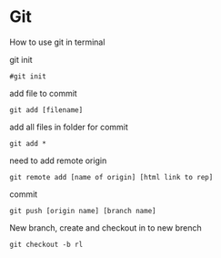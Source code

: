# Git
How to use git in terminal

git init
```shell
#git init
```

add file to commit
```shell
git add [filename] 
```


add all files in folder for commit
```shell
git add *
```


need to add remote origin
```shell
git remote add [name of origin] [html link to rep]
```
commit
```shell
git push [origin name] [branch name]
```

New branch, create and checkout in to new brench
```shell
git checkout -b rl
```




